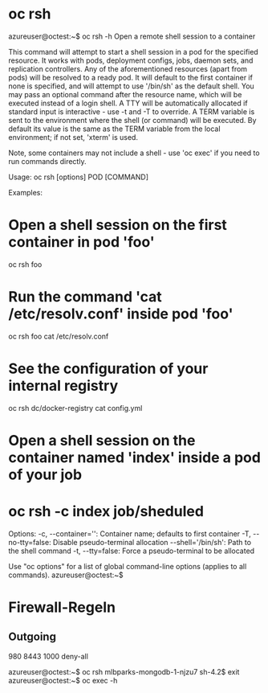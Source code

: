 # oc rsh

azureuser@octest:~$ oc rsh -h
Open a remote shell session to a container

This command will attempt to start a shell session in a pod for the specified resource.
It works with pods, deployment configs, jobs, daemon sets, and replication controllers.
Any of the aforementioned resources (apart from pods) will be resolved to a ready pod.
It will default to the first container if none is specified, and will attempt to use
'/bin/sh' as the default shell. You may pass an optional command after the resource name,
which will be executed instead of a login shell. A TTY will be automatically allocated
if standard input is interactive - use -t and -T to override. A TERM variable is sent
to the environment where the shell (or command) will be executed. By default its value
is the same as the TERM variable from the local environment; if not set, 'xterm' is used.

Note, some containers may not include a shell - use 'oc exec' if you need to run commands
directly.

Usage:
  oc rsh [options] POD [COMMAND]

Examples:

  # Open a shell session on the first container in pod 'foo'
  oc rsh foo

  # Run the command 'cat /etc/resolv.conf' inside pod 'foo'
  oc rsh foo cat /etc/resolv.conf

  # See the configuration of your internal registry
  oc rsh dc/docker-registry cat config.yml

  # Open a shell session on the container named 'index' inside a pod of your job
  # oc rsh -c index job/sheduled

Options:
  -c, --container='': Container name; defaults to first container
  -T, --no-tty=false: Disable pseudo-terminal allocation
      --shell='/bin/sh': Path to the shell command
  -t, --tty=false: Force a pseudo-terminal to be allocated

Use "oc options" for a list of global command-line options (applies to all commands).
azureuser@octest:~$

# Firewall-Regeln

## Outgoing


 980 8443
1000 deny-all

azureuser@octest:~$ oc rsh mlbparks-mongodb-1-njzu7
sh-4.2$ exit
azureuser@octest:~$ oc exec -h
